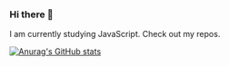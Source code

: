 ### Hi there 👋
I am currently studying JavaScript. Check out my repos.

[![Anurag's GitHub stats](https://github-readme-stats.vercel.app/api?username=MrPaschenko)](https://github.com/anuraghazra/github-readme-stats?theme=chartreuse-dark)


<!--
**MrPaschenko/mrpaschenko** is a ✨ _special_ ✨ repository because its `README.md` (this file) appears on your GitHub profile.

Here are some ideas to get you started:

- 🔭 I’m currently working on ...
- 🌱 I’m currently learning ...
- 👯 I’m looking to collaborate on ...
- 🤔 I’m looking for help with ...
- 💬 Ask me about ...
- 📫 How to reach me: ...
- 😄 Pronouns: ...
- ⚡ Fun fact: ...
-->
